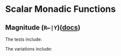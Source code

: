 # Scalar Monadic Functions

## Magnitude (`R←|Y`)([docs](https://help.dyalog.com/latest/#Language/Primitive%20Functions/Magnitude.htm))

The tests include: 

The variations include: 